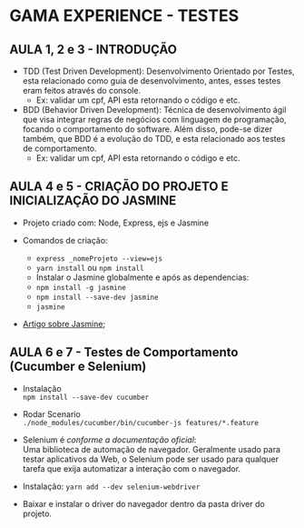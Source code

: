# GAMA EXPERIENCE - TESTES

## AULA 1, 2 e 3 - INTRODUÇÃO 
- TDD (Test Driven Development): Desenvolvimento Orientado por Testes, esta relacionado como guia de desenvolvimento, antes, esses testes eram feitos através do console.
    - Ex: validar um cpf, API esta retornando o código e etc.
- BDD (Behavior Driven Development): Técnica de desenvolvimento ágil que visa integrar regras de negócios com linguagem de programação, focando o comportamento do software. Além disso, pode-se dizer também, que BDD é a evolução do TDD, e esta relacionado aos testes de comportamento.
    - Ex: validar um cpf, API esta retornando o código e etc.

## AULA 4 e 5 - CRIAÇÃO DO PROJETO E INICIALIZAÇÃO DO JASMINE
- Projeto criado com: Node, Express, ejs e Jasmine
- Comandos de criação:
    - ` express _nomeProjeto --view=ejs `   
    - ` yarn install ` ou ` npm install `
    - Instalar o Jasmine globalmente e após as dependencias:
    - ` npm install -g jasmine `  
    - ` npm install --save-dev jasmine `
    - ` jasmine `

- [Artigo sobre Jasmine](https://imasters.com.br/desenvolvimento/javascript-testes-com-jasmine-parte-01/#:~:text=Em%20um%20breve%20resumo%2C%20o%20Jasmine%20%C3%A9%20uma,um%20exemplo%3A%20function%20helloWorld%28%29%20%7B%20return%20%27Hello%20world%21%27%3B);   

## AULA 6 e 7 - Testes de Comportamento (Cucumber e Selenium)
- Instalação   
` npm install --save-dev cucumber `
- Rodar Scenario   
` ./node_modules/cucumber/bin/cucumber-js features/*.feature ` 

- Selenium é _conforme a documentação oficial_:   
Uma biblioteca de automação de navegador. Geralmente usado para testar aplicativos da Web, o Selenium pode ser usado para qualquer tarefa que exija automatizar a interação com o navegador.
- Instalação: `yarn add --dev selenium-webdriver` 
- Baixar e instalar o driver do navegador dentro da pasta driver do projeto. 